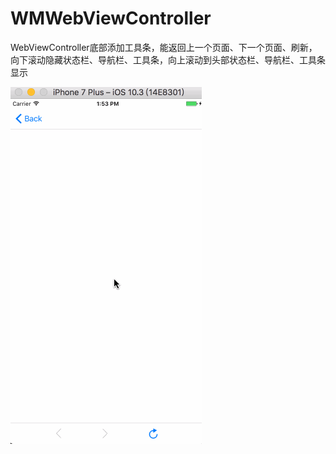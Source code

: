 # WMWebViewController
WebViewController底部添加工具条，能返回上一个页面、下一个页面、刷新，向下滚动隐藏状态栏、导航栏、工具条，向上滚动到头部状态栏、导航栏、工具条显示

![image](https://github.com/wmzheng/WMWebViewController/blob/master/effect.gif)
